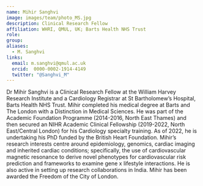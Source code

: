 ```yaml
---
name: Mihir Sanghvi
image: images/team/photo_MS.jpg
description: Clinical Research Fellow
affiliation: WHRI, QMUL, UK; Barts Health NHS Trust
role:
group:
aliases:
  - M. Sanghvi
links:
  email: m.sanghvi@qmul.ac.uk
  orcid:  0000-0002-1914-4149
  twitter: "@Sanghvi_M"
---
```


Dr Mihir Sanghvi is a Clinical Research Fellow at the William Harvey Research Institute and a Cardiology Registrar at St Bartholomew’s Hospital, Barts Health NHS Trust. Mihir completed his medical degree at Barts and The London with a Distinction in Medical Sciences. He was part of the Academic Foundation Programme (2014-2016, North East Thames) and then secured an NIHR Academic Clinical Fellowship (2019-2022, North East/Central London) for his Cardiology specialty training. As of 2022, he is undertaking his PhD funded by the British Heart Foundation.
Mihir’s research interests centre around epidemiology, genomics, cardiac imaging and inherited cardiac conditions; specifically, the use of cardiovascular magnetic resonance to derive novel phenotypes for cardiovascular risk prediction and frameworks to examine gene x lifestyle interactions. He is also active in setting up research collaborations in India. Mihir has been awarded the Freedom of the City of London.